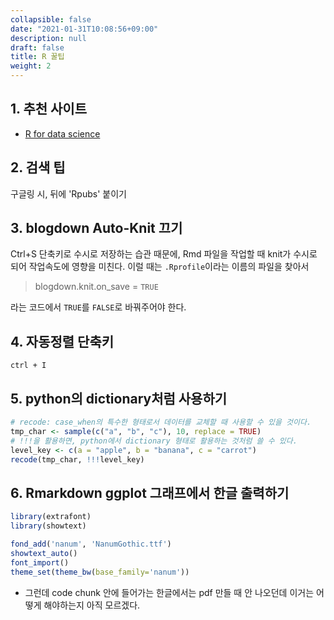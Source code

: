 ```yaml
---
collapsible: false
date: "2021-01-31T10:08:56+09:00"
description: null
draft: false
title: R 꿀팁
weight: 2
---
```


## 1. 추천 사이트
- [R for data science](https://r4ds.had.co.nz/)

## 2. 검색 팁
구글링 시, 뒤에 'Rpubs' 붙이기

## 3. blogdown Auto-Knit 끄기
Ctrl+S 단축키로 수시로 저장하는 습관 때문에, Rmd 파일을 작업할 때 knit가 수시로 되어 작업속도에 영향을 미친다.
이럴 때는 `.Rprofile`이라는 이름의 파일을 찾아서  
> blogdown.knit.on_save = `TRUE`

라는 코드에서 `TRUE`를 `FALSE`로 바꿔주어야 한다.

## 4. 자동정렬 단축키
`ctrl + I` 

## 5. python의 dictionary처럼 사용하기

```r
# recode: case_when의 특수한 형태로서 데이터를 교체할 때 사용할 수 있을 것이다.
tmp_char <- sample(c("a", "b", "c"), 10, replace = TRUE)
# !!!을 활용하면, python에서 dictionary 형태로 활용하는 것처럼 쓸 수 있다.
level_key <- c(a = "apple", b = "banana", c = "carrot")
recode(tmp_char, !!!level_key)
```

## 6. Rmarkdown ggplot 그래프에서 한글 출력하기
```r
library(extrafont)
library(showtext)

fond_add('nanum', 'NanumGothic.ttf')
showtext_auto()
font_import()
theme_set(theme_bw(base_family='nanum'))
```
- 그런데 code chunk 안에 들어가는 한글에서는 pdf 만들 때 안 나오던데 이거는 어떻게 해야하는지 아직 모르겠다.